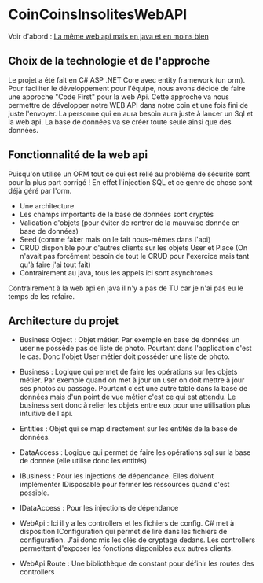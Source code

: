 # CoinCoinsInsolitesWebAPI

Voir d'abord : [La même web api mais en java et en moins bien](https://github.com/Kosolax/CoinCoins_Insolites_Web_Api_Java)

## Choix de la technologie et de l'approche

Le projet a été fait en C# ASP .NET Core avec entity framework (un orm). Pour faciliter le développement pour l'équipe, nous avons décidé de faire une approche "Code First" pour la web Api.
Cette approche va nous permettre de développer notre WEB API dans notre coin et une fois fini de juste l'envoyer. La personne qui en aura besoin aura juste à lancer un Sql et la web api. La base de données va se créer toute seule ainsi que des données.


## Fonctionnalité de la web api

Puisqu'on utilise un ORM tout ce qui est relié au problème de sécurité sont pour la plus part corrigé ! En effet l'injection SQL et ce genre de chose sont déjà géré par l'orm.

* Une architecture
* Les champs importants de la base de données sont cryptés
* Validation d'objets (pour éviter de rentrer de la mauvaise donnée en base de données)
* Seed (comme faker mais on le fait nous-mêmes dans l'api)
* CRUD disponible pour d'autres clients sur les objets User et Place (On n'avait pas forcément besoin de tout le CRUD pour l'exercice mais tant qu'à faire j'ai tout fait)
* Contrairement au java, tous les appels ici sont asynchrones

Contrairement à la web api en java il n'y a pas de TU car je n'ai pas eu le temps de les refaire.


## Architecture du projet

* Business Object : Objet métier. Par exemple en base de données un user ne possède pas de liste de photo. Pourtant dans l'application c'est le cas. Donc l'objet User métier doit posséder une liste de photo.

* Business : Logique qui permet de faire les opérations sur les objets métier. Par exemple quand on met à jour un user on doit mettre à jour ses photos au passage. Pourtant c'est une autre table dans la base de données mais d'un point de vue métier c'est ce qui est attendu. Le business sert donc à relier les objets entre eux pour une utilisation plus intuitive de l'api. 

* Entities : Objet qui se map directement sur les entités de la base de données.

* DataAccess : Logique qui permet de faire les opérations sql sur la base de donnée (elle utilise donc les entités)

* IBusiness : Pour les injections de dépendance. Elles doivent implémenter IDisposable pour fermer les ressources quand c'est possible.

* IDataAccess : Pour les injections de dépendance

* WebApi : Ici il y a les controllers et les fichiers de config. C# met à disposition IConfiguration qui permet de lire dans les fichiers de configuration. J'ai donc mis les clés de cryptage dedans. Les controllers permettent d'exposer les fonctions disponibles aux autres clients.

* WebApi.Route : Une bibliothèque de constant pour définir les routes des controllers
